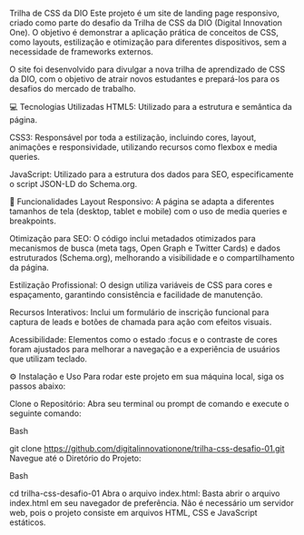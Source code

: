 Trilha de CSS da DIO
Este projeto é um site de landing page responsivo, criado como parte do desafio da Trilha de CSS da DIO (Digital Innovation One). O objetivo é demonstrar a aplicação prática de conceitos de CSS, como layouts, estilização e otimização para diferentes dispositivos, sem a necessidade de frameworks externos.

O site foi desenvolvido para divulgar a nova trilha de aprendizado de CSS da DIO, com o objetivo de atrair novos estudantes e prepará-los para os desafios do mercado de trabalho.

💻 Tecnologias Utilizadas
HTML5: Utilizado para a estrutura e semântica da página.

CSS3: Responsável por toda a estilização, incluindo cores, layout, animações e responsividade, utilizando recursos como flexbox e media queries.

JavaScript: Utilizado para a estrutura dos dados para SEO, especificamente o script JSON-LD do Schema.org.

🚀 Funcionalidades
Layout Responsivo: A página se adapta a diferentes tamanhos de tela (desktop, tablet e mobile) com o uso de media queries e breakpoints.

Otimização para SEO: O código inclui metadados otimizados para mecanismos de busca (meta tags, Open Graph e Twitter Cards) e dados estruturados (Schema.org), melhorando a visibilidade e o compartilhamento da página.

Estilização Profissional: O design utiliza variáveis de CSS para cores e espaçamento, garantindo consistência e facilidade de manutenção.

Recursos Interativos: Inclui um formulário de inscrição funcional para captura de leads e botões de chamada para ação com efeitos visuais.

Acessibilidade: Elementos como o estado :focus e o contraste de cores foram ajustados para melhorar a navegação e a experiência de usuários que utilizam teclado.

⚙️ Instalação e Uso
Para rodar este projeto em sua máquina local, siga os passos abaixo:

Clone o Repositório:
Abra seu terminal ou prompt de comando e execute o seguinte comando:

Bash

git clone https://github.com/digitalinnovationone/trilha-css-desafio-01.git
Navegue até o Diretório do Projeto:

Bash

cd trilha-css-desafio-01
Abra o arquivo index.html:
Basta abrir o arquivo index.html em seu navegador de preferência. Não é necessário um servidor web, pois o projeto consiste em arquivos HTML, CSS e JavaScript estáticos.
